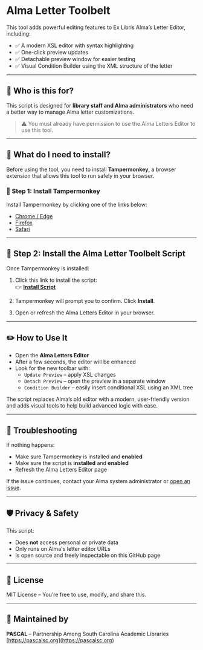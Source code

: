 # Alma Letter Toolbelt

This tool adds powerful editing features to Ex Libris Alma’s Letter Editor, including:

- ✅ A modern XSL editor with syntax highlighting
- ✅ One-click preview updates
- ✅ Detachable preview window for easier testing
- ✅ Visual Condition Builder using the XML structure of the letter

---

## 📌 Who is this for?

This script is designed for **library staff and Alma administrators** who need a better way to manage Alma letter customizations.

> ⚠️ You must already have permission to use the Alma Letters Editor to use this tool.

---

## 🧰 What do I need to install?

Before using the tool, you need to install **Tampermonkey**, a browser extension that allows this tool to run safely in your browser.

### 🔧 Step 1: Install Tampermonkey

Install Tampermonkey by clicking one of the links below:

- [Chrome / Edge](https://www.tampermonkey.net/?ext=dhdg&browser=chrome)
- [Firefox](https://www.tampermonkey.net/?ext=dhdg&browser=firefox)
- [Safari](https://www.tampermonkey.net/?ext=dhdg&browser=safari)

---

## 🚀 Step 2: Install the Alma Letter Toolbelt Script

Once Tampermonkey is installed:

1. Click this link to install the script:  
   👉 **[Install Script](https://raw.githubusercontent.com/PASCAL-SC/alma-letter-editor-plus/main/alma-letter-toolbelt.user.js)**

2. Tampermonkey will prompt you to confirm. Click **Install**.

3. Open or refresh the Alma Letters Editor in your browser.

---

## ✏️ How to Use It

- Open the **Alma Letters Editor**
- After a few seconds, the editor will be enhanced
- Look for the new toolbar with:
  - `Update Preview` – apply XSL changes
  - `Detach Preview` – open the preview in a separate window
  - `Condition Builder` – easily insert conditional XSL using an XML tree

The script replaces Alma’s old editor with a modern, user-friendly version and adds visual tools to help build advanced logic with ease.

---

## 🧠 Troubleshooting

If nothing happens:

- Make sure Tampermonkey is installed and **enabled**
- Make sure the script is **installed** and **enabled**
- Refresh the Alma Letters Editor page

If the issue continues, contact your Alma system administrator or [open an issue](https://github.com/PASCAL-SC/alma-letter-editor-plus/issues).

---

## 🛡️ Privacy & Safety

This script:

- Does **not** access personal or private data
- Only runs on Alma's letter editor URLs
- Is open source and freely inspectable on this GitHub page

---

## 📄 License

MIT License – You’re free to use, modify, and share this.

---

## 💬 Maintained by

**PASCAL** – Partnership Among South Carolina Academic Libraries  
[https://pascalsc.org](https://pascalsc.org)
